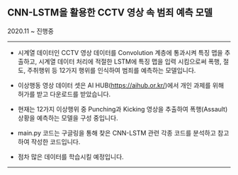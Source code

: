 ## CNN-LSTM을 활용한 CCTV 영상 속 범죄 예측 모델 
2020.11 ~ 진행중

------
+ 시계열 데이터인 CCTV 영상 데이터를 Convolution 계층에 통과시켜 특징 맵을 추출하고, 시계열 데이터 처리에 적절한 LSTM에 특징 맵을 입력 시킴으로써 폭행, 절도, 주취행위 등 12가지 행위를 인식하여 범죄를 예측하는 모델입니다.

+ 이상행동 영상 데이터 셋은 AI HUB(https://aihub.or.kr/)에서 개인 과제를 위해 허가를 받고 다운로드를 받았습니다.

+ 현재는 12가지 이상행위 중 Punching과 Kicking 영상을 추출하여 폭행(Assault) 상황을 예측하는 모델을 구성 중입니다. 

+ main.py 코드는 구글링을 통해 찾은 CNN-LSTM 관련 각종 코드를 분석하고 참고하여 작성한 코드입니다. 

+ 점차 많은 데이터를 학습시킬 예정입니다. 
-----
